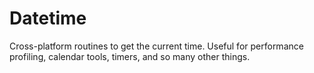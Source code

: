 
Datetime
========

Cross-platform routines to get the current time.
Useful for performance profiling, calendar tools, timers, and so many other
things.
